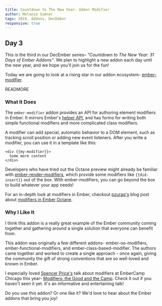 ```yaml
---
title: Countdown to The New Year- Ember Modifier
author: Melanie Sumner
tags: 2019, Addons, DecEmber
responsive: true
---
```


## Day 3

This is the third in our DecEmber series– _"Countdown to The New Year: 31 Days of Ember Addons"_. We plan to highlight a new addon each day until the new year, and we hope you'll join us for the fun!

Today we are going to look at a rising star in our addon ecosystem- [ember-modifier](https://emberobserver.com/addons/ember-modifier). 

READMORE

### What It Does

The `ember-modifier` addon provides an API for authoring element modifiers in Ember. It mirrors Ember's [helper API](https://api.emberjs.com/ember/3.14/classes/Ember.Templates.helpers), and has forms for writing both simple functional modifiers and more complicated class modifiers.

A modifier can add special, automatic behavior to a DOM element, such as tracking scroll position or adding new event listeners. After you write a modifier, you can use it in a template like this:

```
<div {{my-modifier}}>
  Some more content
</div>
```

Developers who have tried out the Octane preview might already be familiar with [ember-render-modifiers](https://github.com/emberjs/ember-render-modifiers), which provide some modifiers like `{{did-insert}}` out of the box. With ember-modifiers, you can go beyond the box to build whatever your app needs! 

For an in-depth look at modifiers in Ember, checkout [pzuraq's](https://github.com/pzuraq) blog post about [modifiers in Ember Octane](https://blog.emberjs.com/2019/03/06/coming-soon-in-ember-octane-part-4.html). 

### Why I Like It

I think this addon is a really great example of the Ember community coming together and gathering around a single solution that everyone can benefit from. 

This addon was originally a few different addons- ember-oo-modifiers, ember-functional-modifiers, and ember-class-based-modifier. The authors came together and worked to create a single approach - once again, giving the community the gift of strong conventions that are so well-loved and known in Ember. 

I especially loved [Spencer Price's](https://github.com/spencer516) talk about modifiers at EmberCamp Chicago this year- [Modifiers: the Good and the Camp](https://www.youtube.com/watch?v=Z6sHHYTz2cc). Check it out if you haven't seen it yet. It's an informative and entertaining talk!

Do you use this addon? Or one like it? We'd love to hear about the Ember addons that bring you joy!
